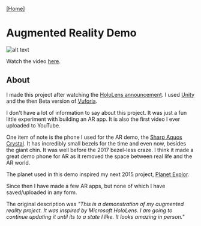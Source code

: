 [[Home]](http://orange.haus)

# Augmented Reality Demo

![alt text](http://orange.haus/augmentedrealitydemo/ardemo.jpg "Picture of AR Demo")

Watch the video [here](https://www.youtube.com/watch?v=fT6w6jj_5UI).

## About
I made this project after watching the [HoloLens announcement](https://www.youtube.com/watch?v=FbhVCZKVOqE). I used [Unity](https://unity3d.com) and the then Beta version of [Vuforia](https://vuforia.com).

I don't have a lot of information to say about this project. It was just a fun little experiment with building an AR app. It is also the first video I ever uploaded to YouTube.

One item of note is the phone I used for the AR demo, the [Sharp Aquos Crystal](https://www.sharpusa.com/ForHome/Mobile/Models/AQUOSCRYSTAL-306SH.aspx). It has incredibly small bezels for the time and even now, besides the giant chin. It was well before the 2017 bezel-less craze. I think it made a great demo phone for AR as it removed the space between real life and the AR world.

The planet used in this demo inspired my next 2015 project, [Planet Explor](http://orange.haus/planetexplor).

Since then I have made a few AR apps, but none of which I have saved/uploaded in any form.

The original description was *"This is a demonstration of my augmented reality project. It was inspired by Microsoft HoloLens. I am going to continue updating it until its to a state I like. It looks amazing in person."*